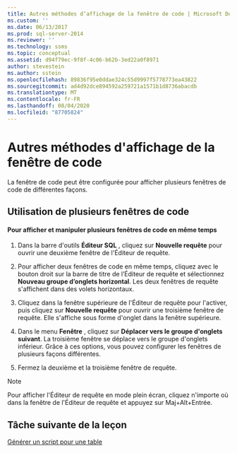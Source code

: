 ```yaml
---
title: Autres méthodes d’affichage de la fenêtre de code | Microsoft Docs
ms.custom: ''
ms.date: 06/13/2017
ms.prod: sql-server-2014
ms.reviewer: ''
ms.technology: ssms
ms.topic: conceptual
ms.assetid: d94f79ec-9f8f-4c06-b62b-3ed22a0f8971
author: stevestein
ms.author: sstein
ms.openlocfilehash: 89836f95e0ddae324c55d9997f5778773ea43822
ms.sourcegitcommit: ad4d92dce894592a259721a1571b1d8736abacdb
ms.translationtype: MT
ms.contentlocale: fr-FR
ms.lasthandoff: 08/04/2020
ms.locfileid: "87705824"
---
```

# <a name="other-ways-of-viewing-the-code-window"></a>Autres méthodes d'affichage de la fenêtre de code
  La fenêtre de code peut être configurée pour afficher plusieurs fenêtres de code de différentes façons.  
  
## <a name="using-multiple-code-windows"></a>Utilisation de plusieurs fenêtres de code  
  
#### <a name="to-view-and-manipulate-multiple-code-windows-at-once"></a>Pour afficher et manipuler plusieurs fenêtres de code en même temps  
  
1.  Dans la barre d'outils **Éditeur SQL** , cliquez sur **Nouvelle requête** pour ouvrir une deuxième fenêtre de l'Éditeur de requête.  
  
2.  Pour afficher deux fenêtres de code en même temps, cliquez avec le bouton droit sur la barre de titre de l’Éditeur de requête et sélectionnez **Nouveau groupe d’onglets horizontal**. Les deux fenêtres de requête s'affichent dans des volets horizontaux.  
  
3.  Cliquez dans la fenêtre supérieure de l'Éditeur de requête pour l'activer, puis cliquez sur **Nouvelle requête** pour ouvrir une troisième fenêtre de requête. Elle s'affiche sous forme d'onglet dans la fenêtre supérieure.  
  
4.  Dans le menu **Fenêtre** , cliquez sur **Déplacer vers le groupe d'onglets suivant**. La troisième fenêtre se déplace vers le groupe d'onglets inférieur. Grâce à ces options, vous pouvez configurer les fenêtres de plusieurs façons différentes.  
  
5.  Fermez la deuxième et la troisième fenêtre de requête.  
  
> [!NOTE]  
>  Pour afficher l'Éditeur de requête en mode plein écran, cliquez n'importe où dans la fenêtre de l'Éditeur de requête et appuyez sur Maj+Alt+Entrée.  
  
## <a name="next-task-in-lesson"></a>Tâche suivante de la leçon  
 [Générer un script pour une table](lesson-2-6-script-a-table.md)  
  
  
